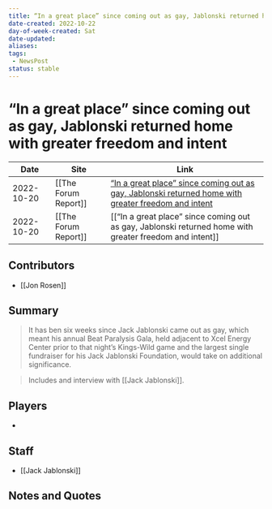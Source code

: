 ```yaml
---
title: “In a great place” since coming out as gay, Jablonski returned home with greater freedom and intent
date-created: 2022-10-22
day-of-week-created: Sat
date-updated: 
aliases: 
tags:
 - NewsPost
status: stable
---
```


# “In a great place” since coming out as gay, Jablonski returned home with greater freedom and intent

| Date     | Site | Link                                   |
| -------- | ---- | -------------------------------------- |
| 2022-10-20 | [[The Forum Report]] | [“In a great place” since coming out as gay, Jablonski returned home with greater freedom and intent](https://theforumreport.com/in-a-great-place-since-coming-out-as-gay-jablonski-returned-home-with-greater-freedom-and-intent/) |
| 2022-10-20 | [[The Forum Report]]   | [[“In a great place” since coming out as gay, Jablonski returned home with greater freedom and intent]]                             |

## Contributors
- [[Jon Rosen]]


## Summary
> It has ben six weeks since Jack Jablonski came out as gay, which meant his annual Beat Paralysis Gala, held adjacent to Xcel Energy Center prior to that night’s Kings-Wild game and the largest single fundraiser for his Jack Jablonski Foundation, would take on additional significance.

> Includes and interview with [[Jack Jablonski]].


## Players
- 


## Staff
- [[Jack Jablonski]]


## Notes and Quotes

